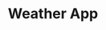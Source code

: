 ---
title : 'Weather App'
img : 'weather2.png'
git : 'https://github.com/evanallen13/Weather-Final'
hosting : 'https://nervous-clarke-50a2e4.netlify.com/'
keywords : 'js react firebase bootstrap'
skills : 'javascript.png , firebase.png '
text: 'This is a weather app built using the OpenWeather API. '

skill1 : '/skills/js.png'
skill2 : '/skills/firebase.png'
skill3 : '/skills/react.png'
skill4 : '/skills/node.png'
---